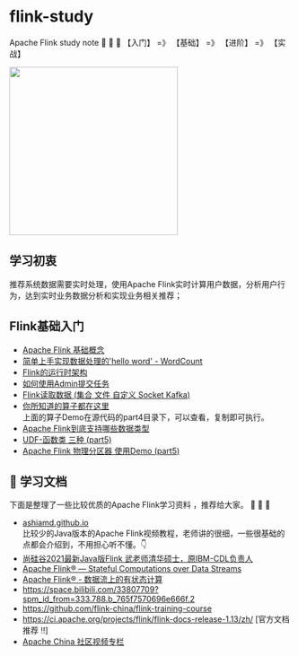 # flink-study
Apache Flink study note 📒 📒 📒
【入门】 =》 【基础】 =》 【进阶】 =》 【实战】

<img src="https://flink.apache.org/img/flink-header-logo.svg" width=300 height=300>  

## 学习初衷
推荐系统数据需要实时处理，使用Apache Flink实时计算用户数据，分析用户行为，达到实时业务数据分析和实现业务相关推荐；

## Flink基础入门

- [Apache Flink 基础概念](https://geekibli.github.io/wiki/flink简介/)  
- [简单上手实现数据处理的'hello word' - WordCount](https://geekibli.github.io/wiki/flink简单上手/)  
- [Flink的运行时架构](https://geekibli.github.io/wiki/flink运行时架构/)  
- [如何使用Admin提交任务](https://geekibli.github.io/wiki/flink-提交任务/)  
- [Flink读取数据 (集合 文件 自定义 Socket Kafka)](https://geekibli.github.io/wiki/Flink-%E5%A6%82%E4%BD%95%E8%AF%BB%E5%8F%96%E6%95%B0%E6%8D%AE%E6%BA%90%EF%BC%88%E9%9B%86%E5%90%88%EF%BD%9C%E6%96%87%E4%BB%B6%EF%BD%9C%E8%87%AA%E5%AE%9A%E4%B9%89%EF%BD%9CKafka%E7%AD%89%EF%BC%89/)  
- [你所知道的算子都在这里](https://geekibli.github.io/wiki/Flink-%E4%BD%A0%E6%89%80%E7%9F%A5%E9%81%93%E7%9A%84%E7%AE%97%E5%AD%90%E9%83%BD%E5%9C%A8%E8%BF%99/)    
上面的算子Demo在源代码的part4目录下，可以查看，复制即可执行。    
- [Apache Flink到底支持哪些数据类型](https://geekibli.github.io/wiki/Flink-%E5%88%B0%E5%BA%95%E6%94%AF%E6%8C%81%E5%A4%9A%E5%B0%91%E4%B8%AD%E6%95%B0%E6%8D%AE%E7%B1%BB%E5%9E%8B/)  
- [UDF-函数类 三种 (part5)](https://geekibli.github.io/wiki/Flink-UDF%E5%87%BD%E6%95%B0%E7%B1%BB/)  
- [Apache Flink 物理分区器 使用Demo (part5)](https://geekibli.github.io/wiki/Flink-%E7%89%A9%E7%90%86%E5%88%86%E5%8C%BA%E5%87%BD%E6%95%B0/)  

## 💾 学习文档
下面是整理了一些比较优质的Apache Flink学习资料 ，推荐给大家。 💪 💪 💪
 - [ashiamd.github.io](https://ashiamd.github.io/docsify-notes/#/study/BigData/Flink/%E5%B0%9A%E7%A1%85%E8%B0%B7Flink%E5%85%A5%E9%97%A8%E5%88%B0%E5%AE%9E%E6%88%98-%E5%AD%A6%E4%B9%A0%E7%AC%94%E8%AE%B0)  
   比较少的Java版本的Apache Flink视频教程，老师讲的很细，一些很基础的点都会介绍到，不用担心听不懂。👇
 - [尚硅谷2021最新Java版Flink 武老师清华硕士，原IBM-CDL负责人](https://www.bilibili.com/video/BV1qy4y1q728?p=11&spm_id_from=pageDriver)
 - [Apache Flink® — Stateful Computations over Data Streams](https://flink.apache.org/)
 - [Apache Flink® - 数据流上的有状态计算](https://flink.apache.org/zh/)
 - https://space.bilibili.com/33807709?spm_id_from=333.788.b_765f7570696e666f.2
 - https://github.com/flink-china/flink-training-course
 - https://ci.apache.org/projects/flink/flink-docs-release-1.13/zh/   [官方文档 推荐 ‼️]
 - [Apache China 社区视频专栏](https://space.bilibili.com/33807709?spm_id_from=333.788.b_765f7570696e666f.2)

